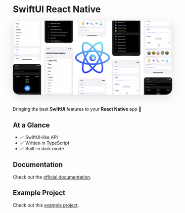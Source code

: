 # SwiftUI React Native

<img class="cover" style="border-radius: 20px; box-shadow: rgba(100, 100, 111, 0.2) 0px 7px 29px 0px; margin-bottom: 20px" src="assets/cover.png" />

Bringing the best **SwiftUI** features to your **React Native** app :rocket:

## At a Glance

- :white_check_mark: SwiftUI-like API
- :white_check_mark: Written in TypeScript
- :white_check_mark: Built-in dark mode

## Documentation

Check out the [official documentation](https://swiftui-react-native.vercel.app).

## Example Project

Check out this [example project](https://github.com/andrew-levy/swiftui-react-native-example).
